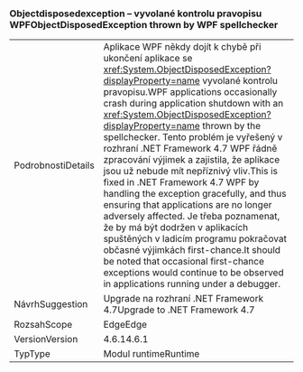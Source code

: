 ### <a name="objectdisposedexception-thrown-by-wpf-spellchecker"></a><span data-ttu-id="8b0bb-101">Objectdisposedexception – vyvolané kontrolu pravopisu WPF</span><span class="sxs-lookup"><span data-stu-id="8b0bb-101">ObjectDisposedException thrown by WPF spellchecker</span></span>

|   |   |
|---|---|
|<span data-ttu-id="8b0bb-102">Podrobnosti</span><span class="sxs-lookup"><span data-stu-id="8b0bb-102">Details</span></span>|<span data-ttu-id="8b0bb-103">Aplikace WPF někdy dojít k chybě při ukončení aplikace se <xref:System.ObjectDisposedException?displayProperty=name> vyvolané kontrolu pravopisu.</span><span class="sxs-lookup"><span data-stu-id="8b0bb-103">WPF applications occasionally crash during application shutdown with an <xref:System.ObjectDisposedException?displayProperty=name> thrown by the spellchecker.</span></span> <span data-ttu-id="8b0bb-104">Tento problém je vyřešený v rozhraní .NET Framework 4.7 WPF řádně zpracování výjimek a zajistila, že aplikace jsou už nebude mít nepříznivý vliv.</span><span class="sxs-lookup"><span data-stu-id="8b0bb-104">This is fixed in .NET Framework 4.7 WPF by handling the exception gracefully, and thus ensuring that applications are no longer adversely affected.</span></span> <span data-ttu-id="8b0bb-105">Je třeba poznamenat, že by má být dodržen v aplikacích spuštěných v ladicím programu pokračovat občasné výjimkách first-chance.</span><span class="sxs-lookup"><span data-stu-id="8b0bb-105">It should be noted that occasional first-chance exceptions would continue to be observed in applications running under a debugger.</span></span>|
|<span data-ttu-id="8b0bb-106">Návrh</span><span class="sxs-lookup"><span data-stu-id="8b0bb-106">Suggestion</span></span>|<span data-ttu-id="8b0bb-107">Upgrade na rozhraní .NET Framework 4.7</span><span class="sxs-lookup"><span data-stu-id="8b0bb-107">Upgrade to .NET Framework 4.7</span></span>|
|<span data-ttu-id="8b0bb-108">Rozsah</span><span class="sxs-lookup"><span data-stu-id="8b0bb-108">Scope</span></span>|<span data-ttu-id="8b0bb-109">Edge</span><span class="sxs-lookup"><span data-stu-id="8b0bb-109">Edge</span></span>|
|<span data-ttu-id="8b0bb-110">Version</span><span class="sxs-lookup"><span data-stu-id="8b0bb-110">Version</span></span>|<span data-ttu-id="8b0bb-111">4.6.1</span><span class="sxs-lookup"><span data-stu-id="8b0bb-111">4.6.1</span></span>|
|<span data-ttu-id="8b0bb-112">Typ</span><span class="sxs-lookup"><span data-stu-id="8b0bb-112">Type</span></span>|<span data-ttu-id="8b0bb-113">Modul runtime</span><span class="sxs-lookup"><span data-stu-id="8b0bb-113">Runtime</span></span>|

